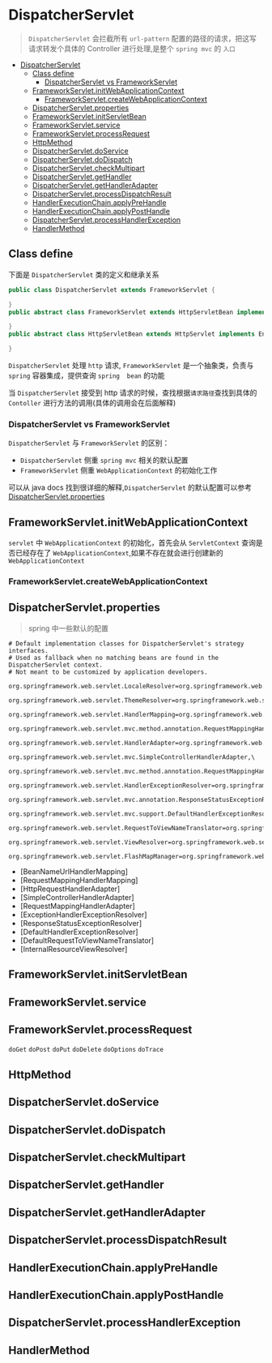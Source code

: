 # DispatcherServlet

> `DispatcherServlet` 会拦截所有 `url-pattern` 配置的路径的请求，把这写请求转发个具体的 Controller 进行处理,是整个 `spring mvc` 的 `入口`

- [DispatcherServlet](#dispatcherservlet)
  - [Class define](#class-define)
    - [DispatcherServlet vs FrameworkServlet](#dispatcherservlet-vs-frameworkservlet)
  - [FrameworkServlet.initWebApplicationContext](#frameworkservletinitwebapplicationcontext)
    - [FrameworkServlet.createWebApplicationContext](#frameworkservletcreatewebapplicationcontext)
  - [DispatcherServlet.properties](#dispatcherservletproperties)
  - [FrameworkServlet.initServletBean](#frameworkservletinitservletbean)
  - [FrameworkServlet.service](#frameworkservletservice)
  - [FrameworkServlet.processRequest](#frameworkservletprocessrequest)
  - [HttpMethod](#httpmethod)
  - [DispatcherServlet.doService](#dispatcherservletdoservice)
  - [DispatcherServlet.doDispatch](#dispatcherservletdodispatch)
  - [DispatcherServlet.checkMultipart](#dispatcherservletcheckmultipart)
  - [DispatcherServlet.getHandler](#dispatcherservletgethandler)
  - [DispatcherServlet.getHandlerAdapter](#dispatcherservletgethandleradapter)
  - [DispatcherServlet.processDispatchResult](#dispatcherservletprocessdispatchresult)
  - [HandlerExecutionChain.applyPreHandle](#handlerexecutionchainapplyprehandle)
  - [HandlerExecutionChain.applyPostHandle](#handlerexecutionchainapplyposthandle)
  - [DispatcherServlet.processHandlerException](#dispatcherservletprocesshandlerexception)
  - [HandlerMethod](#handlermethod)

## Class define

下面是 `DispatcherServlet` 类的定义和继承关系

```java
public class DispatcherServlet extends FrameworkServlet {

}
public abstract class FrameworkServlet extends HttpServletBean implements ApplicationContextAware {

}
public abstract class HttpServletBean extends HttpServlet implements EnvironmentCapable, EnvironmentAware {

}
```

`DispatcherServlet` 处理 `http` 请求, `FrameworkServlet` 是一个抽象类，负责与 `spring`  容器集成，提供查询 `spring  bean` 的功能

当 `DispatcherServlet` 接受到 http 请求的时候，查找根据`请求路径`查找到具体的 `Contoller` 进行方法的调用(具体的调用会在后面解释)

### DispatcherServlet vs FrameworkServlet

`DispatcherServlet` 与 `FrameworkServlet` 的区别：

- `DispatcherServlet` 侧重 `spring mvc` 相关的默认配置
- `FrameworkServlet` 侧重 `WebApplicationContext` 的初始化工作

可以从 java docs 找到很详细的解释,`DispatcherServlet` 的默认配置可以参考 [DispatcherServlet.properties](#dispatcherservletproperties)

## FrameworkServlet.initWebApplicationContext

`servlet` 中 `WebApplicationContext` 的初始化，首先会从 `ServletContext` 查询是否已经存在了 `WebApplicationContext`,如果不存在就会进行创建新的 `WebApplicationContext`

### FrameworkServlet.createWebApplicationContext

## DispatcherServlet.properties

> spring 中一些默认的配置

```properties
# Default implementation classes for DispatcherServlet's strategy interfaces.
# Used as fallback when no matching beans are found in the DispatcherServlet context.
# Not meant to be customized by application developers.

org.springframework.web.servlet.LocaleResolver=org.springframework.web.servlet.i18n.AcceptHeaderLocaleResolver

org.springframework.web.servlet.ThemeResolver=org.springframework.web.servlet.theme.FixedThemeResolver

org.springframework.web.servlet.HandlerMapping=org.springframework.web.servlet.handler.BeanNameUrlHandlerMapping,\
   org.springframework.web.servlet.mvc.method.annotation.RequestMappingHandlerMapping

org.springframework.web.servlet.HandlerAdapter=org.springframework.web.servlet.mvc.HttpRequestHandlerAdapter,\
   org.springframework.web.servlet.mvc.SimpleControllerHandlerAdapter,\
   org.springframework.web.servlet.mvc.method.annotation.RequestMappingHandlerAdapter

org.springframework.web.servlet.HandlerExceptionResolver=org.springframework.web.servlet.mvc.method.annotation.ExceptionHandlerExceptionResolver,\
   org.springframework.web.servlet.mvc.annotation.ResponseStatusExceptionResolver,\
   org.springframework.web.servlet.mvc.support.DefaultHandlerExceptionResolver

org.springframework.web.servlet.RequestToViewNameTranslator=org.springframework.web.servlet.view.DefaultRequestToViewNameTranslator

org.springframework.web.servlet.ViewResolver=org.springframework.web.servlet.view.InternalResourceViewResolver

org.springframework.web.servlet.FlashMapManager=org.springframework.web.servlet.support.SessionFlashMapManager
```

- [BeanNameUrlHandlerMapping]
- [RequestMappingHandlerMapping]
- [HttpRequestHandlerAdapter]
- [SimpleControllerHandlerAdapter]
- [RequestMappingHandlerAdapter]
- [ExceptionHandlerExceptionResolver]
- [ResponseStatusExceptionResolver]
- [DefaultHandlerExceptionResolver]
- [DefaultRequestToViewNameTranslator]
- [InternalResourceViewResolver]

## FrameworkServlet.initServletBean

## FrameworkServlet.service

## FrameworkServlet.processRequest

`doGet` `doPost` `doPut` `doDelete` `doOptions` `doTrace`

## HttpMethod

## DispatcherServlet.doService

## DispatcherServlet.doDispatch

## DispatcherServlet.checkMultipart

## DispatcherServlet.getHandler

## DispatcherServlet.getHandlerAdapter

## DispatcherServlet.processDispatchResult

## HandlerExecutionChain.applyPreHandle

## HandlerExecutionChain.applyPostHandle

## DispatcherServlet.processHandlerException

## HandlerMethod
